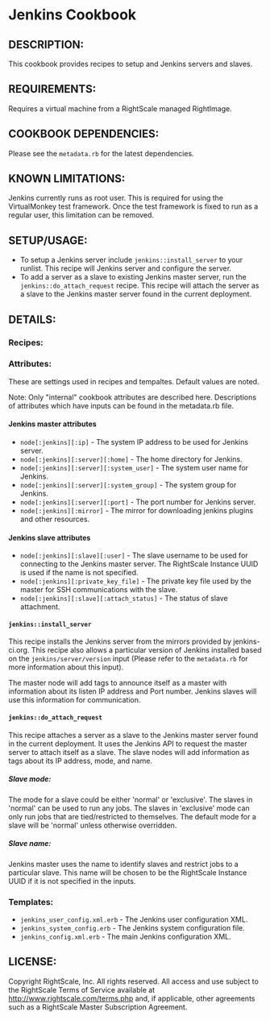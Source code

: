 # Jenkins Cookbook

## DESCRIPTION:

This cookbook provides recipes to setup and Jenkins servers and slaves.

## REQUIREMENTS:

Requires a virtual machine from a RightScale managed RightImage.

## COOKBOOK DEPENDENCIES:

Please see the `metadata.rb` for the latest dependencies.

## KNOWN LIMITATIONS:

Jenkins currently runs as root user. This is required for using the
VirtualMonkey test framework. Once the test framework is fixed to run as a
regular user, this limitation can be removed.

## SETUP/USAGE:

* To setup a Jenkins server include `jenkins::install_server` to your runlist.
  This recipe will Jenkins server and configure the server.
* To add a server as a slave to existing Jenkins master server, run the
  `jenkins::do_attach_request` recipe. This recipe will attach the server as a
  slave to the Jenkins master server found in the current deployment.

## DETAILS:

### Recipes:

### Attributes:

These are settings used in recipes and tempaltes. Default values are noted.

Note: Only "internal" cookbook attributes are described here. Descriptions of
attributes which have inputs can be found in the metadata.rb file.

#### Jenkins master attributes

* `node[:jenkins][:ip]` - The system IP address to be used for Jenkins server.
* `node[:jenkins][:server][:home]` - The home directory for Jenkins.
* `node[:jenkins][:server][:system_user]` - The system user name for Jenkins.
* `node[:jenkins][:server][:system_group]` - The system group for Jenkins.
* `node[:jenkins][:server][:port]` - The port number for Jenkins server.
* `node[:jenkins][:mirror]` - The mirror for downloading jenkins plugins and
  other resources.

#### Jenkins slave attributes

* `node[:jenkins][:slave][:user]` - The slave username to be used for
  connecting to the Jenkins master server.
  The RightScale Instance UUID is used if the name is not specified.
* `node[:jenkins][:private_key_file]` - The private key file used by the master
  for SSH communications with the slave.
* `node[:jenkins][:slave][:attach_status]` - The status of slave attachment.

#### `jenkins::install_server`

This recipe installs the Jenkins server from the mirrors provided by
jenkins-ci.org. This recipe also allows a particular version of Jenkins
installed based on the `jenkins/server/version` input (Please refer to the
`metadata.rb` for more information about this input).

The master node will add tags to announce itself as a master with information
about its listen IP address and Port number. Jenkins slaves will use this
information for communication.

#### `jenkins::do_attach_request`

This recipe attaches a server as a slave to the Jenkins master server found in
the current deployment. It uses the Jenkins API to request the master server to
attach itself as a slave. The slave nodes will add information as tags about its
IP address, mode, and name.

##### Slave mode:

The mode for a slave could be either 'normal' or 'exclusive'. The slaves in
'normal' can be used to run any jobs. The slaves in 'exclusive' mode can only
run jobs that are tied/restricted to themselves. The default mode for a slave
will be 'normal' unless otherwise overridden.

##### Slave name:

Jenkins master uses the name to identify slaves and restrict jobs to a
particular slave. This name will be chosen to be the RightScale Instance UUID
if it is not specified in the inputs.

### Templates:

* `jenkins_user_config.xml.erb` - The Jenkins user configuration XML.
* `jenkins_system_config.erb` - The Jenkins system configuration file.
* `jenkins_config.xml.erb` - The main Jenkins configuration XML.

## LICENSE:

Copyright RightScale, Inc. All rights reserved. All access and use subject to
the RightScale Terms of Service available at http://www.rightscale.com/terms.php
and, if applicable, other agreements such as a RightScale Master Subscription
Agreement.
